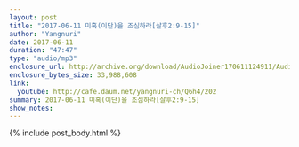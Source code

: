```yaml
---
layout: post
title: "2017-06-11 미혹(이단)을 조심하라[살후2:9-15]"
author: "Yangnuri"
date: 2017-06-11
duration: "47:47"
type: "audio/mp3"
enclosure_url: http://archive.org/download/AudioJoiner170611124911/AudioJoiner170611124911.mp3
enclosure_bytes_size: 33,988,608
link:
  youtube: http://cafe.daum.net/yangnuri-ch/Q6h4/202
summary: 2017-06-11 미혹(이단)을 조심하라[살후2:9-15]
show_notes:
---
```


{% include post_body.html %}
